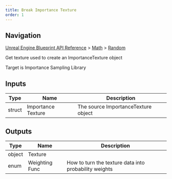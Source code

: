 ```yaml
---
title: Break Importance Texture
order: 1
---
```

## Navigation

[Unreal Engine Blueprint API Reference](https://dev.epicgames.com/documentation/en-us/unreal-engine/BlueprintAPI) > [Math](https://dev.epicgames.com/documentation/en-us/unreal-engine/BlueprintAPI/Math) > [Random](https://dev.epicgames.com/documentation/en-us/unreal-engine/BlueprintAPI/Math/Random)

Get texture used to create an ImportanceTexture object

Target is Importance Sampling Library

## Inputs

| Type | Name | Description |
| --- | --- | --- |
| struct | Importance Texture | The source ImportanceTexture object |

## Outputs

| Type | Name | Description |
| --- | --- | --- |
| object | Texture |  |
| enum | Weighting Func | How to turn the texture data into probability weights |
